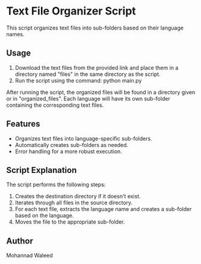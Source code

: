 # Text File Organizer Script

This script organizes text files into sub-folders based on their language names.

## Usage

1. Download the text files from the provided link and place them in a directory named "files" in the same directory as the script.
2. Run the script using the command: python main.py

After running the script, the organized files will be found in a directory given or in "organized_files". Each language will have its own sub-folder containing the corresponding text files.

## Features

- Organizes text files into language-specific sub-folders.
- Automatically creates sub-folders as needed.
- Error handling for a more robust execution.

## Script Explanation

The script performs the following steps:

1. Creates the destination directory if it doesn't exist.
2. Iterates through all files in the source directory.
3. For each text file, extracts the language name and creates a sub-folder based on the language.
4. Moves the file to the appropriate sub-folder.

## Author

Mohannad Waleed 